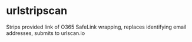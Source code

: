 # urlstripscan
Strips provided link of O365 SafeLink wrapping, replaces identifying email addresses, submits to urlscan.io
